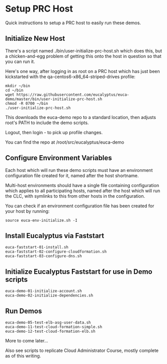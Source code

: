 Setup PRC Host
==============

Quick instructions to setup a PRC host to easily run these demos.

Initialize New Host
-------------------
There's a script named ./bin/user-initialize-prc-host.sh which does this, but a
chicken-and-egg problem of getting this onto the host in question so that you
can run it.

Here's one way, after logging in as root on a PRC host which has just been
kickstarted with the qa-centos6-x86_64-striped-drives profile:

    mkdir ~/bin
    cd ~/bin
    wget https://raw.githubusercontent.com/eucalyptus/euca-demo/master/bin/user-initialize-prc-host.sh
    chmod -R 0700 ~/bin
    ./user-initialize-prc-host.sh
    
This downloads the euca-demo repo to a standard location, then adjusts root's PATH
to include the demo scripts.

Logout, then login - to pick up profile changes.

You can find the repo at /root/src/eucalyptus/euca-demo

Configure Environment Variables
-------------------------------
Each host which will run these demo scripts must have an environment configuration
file created for it, named after the host shortname.

Multi-host environments should have a single file containing configuration which
applies to all participating hosts, named after the host which will run the CLC,
with symlinks to this from other hosts in the configuration.

You can check if an environment configuration file has been created for your
host by running:

    source euca-env-initialize.sh -I

Install Eucalyptus via Faststart
--------------------------------

    euca-faststart-01-install.sh
    euca-faststart-02-configure-cloudformation.sh
    euca-faststart-03-configure-dns.sh

Initialize Eucalyptus Faststart for use in Demo scripts
-------------------------------------------------------

    euca-demo-01-initialize-account.sh
    euca-demo-02-initialize-dependencies.sh

Run Demos
---------

    euca-demo-05-test-elb-asg-user-data.sh
    euca-demo-11-test-cloud-formation-simple.sh
    euca-demo-12-test-cloud-formation-elb.sh

More to come later...

Also see scripts to replicate Cloud Administrator Course, mostly complete as of this writing.

